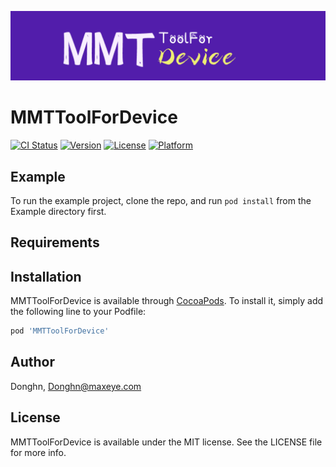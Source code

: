 ![image](Resources/MMTToolForDevice.png)

# MMTToolForDevice

[![CI Status](https://img.shields.io/travis/Donghn/MMTToolForDevice.svg?style=flat)](https://travis-ci.org/Donghn/MMTToolForDevice)
[![Version](https://img.shields.io/cocoapods/v/MMTToolForDevice.svg?style=flat)](https://cocoapods.org/pods/MMTToolForDevice)
[![License](https://img.shields.io/cocoapods/l/MMTToolForDevice.svg?style=flat)](https://cocoapods.org/pods/MMTToolForDevice)
[![Platform](https://img.shields.io/cocoapods/p/MMTToolForDevice.svg?style=flat)](https://cocoapods.org/pods/MMTToolForDevice)

## Example

To run the example project, clone the repo, and run `pod install` from the Example directory first.

## Requirements

## Installation

MMTToolForDevice is available through [CocoaPods](https://cocoapods.org). To install
it, simply add the following line to your Podfile:

```ruby
pod 'MMTToolForDevice'
```

## Author

Donghn, Donghn@maxeye.com

## License

MMTToolForDevice is available under the MIT license. See the LICENSE file for more info.
